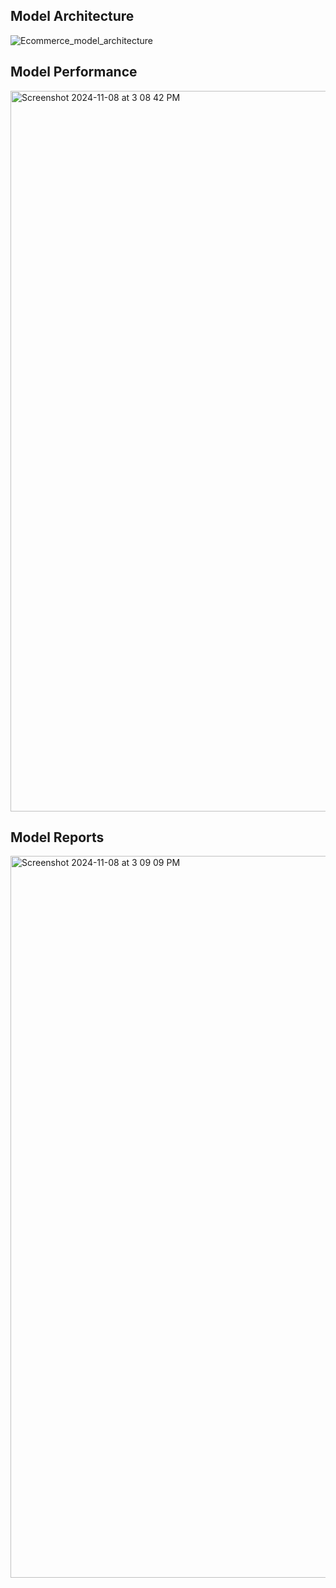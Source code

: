 ## Model Architecture

![Ecommerce_model_architecture](https://github.com/user-attachments/assets/74665ec4-f740-491c-9633-f5fb007361b9)

## Model Performance

<img width="1153" alt="Screenshot 2024-11-08 at 3 08 42 PM" src="https://github.com/user-attachments/assets/efa3ba12-8429-4dea-8a51-957c55842831">

## Model Reports

<img width="1155" alt="Screenshot 2024-11-08 at 3 09 09 PM" src="https://github.com/user-attachments/assets/151ae8f4-8701-4f6e-9a48-479eca2d9a5b">
